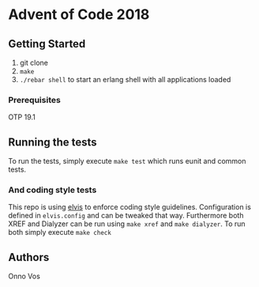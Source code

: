 # Advent of Code 2018

## Getting Started

1. git clone
2. `make`
3. `./rebar shell` to start an erlang shell with all applications loaded

### Prerequisites

OTP 19.1

## Running the tests

To run the tests, simply execute `make test` which runs eunit and common tests.

### And coding style tests

This repo is using [elvis](https://github.com/inaka/elvis) to enforce coding style guidelines. Configuration is defined in `elvis.config` and can be tweaked that way. Furthermore both XREF and Dialyzer can be run using `make xref` and `make dialyzer`. To run both simply execute `make check`

## Authors
Onno Vos

